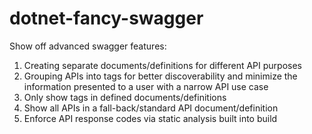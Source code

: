 # dotnet-fancy-swagger
Show off advanced swagger features:

1. Creating separate documents/definitions for different API purposes
2. Grouping APIs into tags for better discoverability and minimize the information presented to a user with a narrow API use case
3. Only show tags in defined documents/definitions
4. Show all APIs in a fall-back/standard API document/definition
5. Enforce API response codes via static analysis built into build

